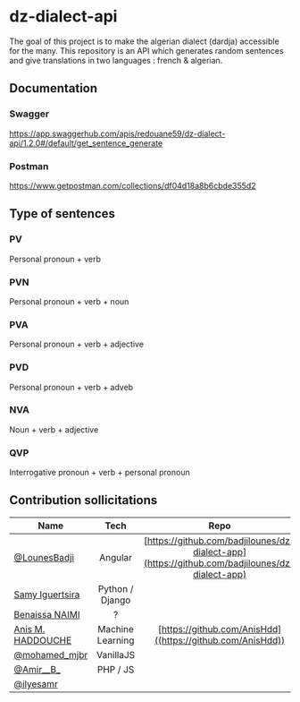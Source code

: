 # dz-dialect-api

The goal of this project is to make the algerian dialect (dardja) accessible for the many.
This repository is an API which generates random sentences and give translations in two languages : french & algerian.

## Documentation

### Swagger 
https://app.swaggerhub.com/apis/redouane59/dz-dialect-api/1.2.0#/default/get_sentence_generate

### Postman
https://www.getpostman.com/collections/df04d18a8b6cbde355d2

## Type of sentences 

### PV
Personal pronoun + verb

### PVN
Personal pronoun + verb + noun

### PVA
Personal pronoun + verb + adjective

### PVD
Personal pronoun + verb + adveb

### NVA
Noun + verb + adjective

### QVP
Interrogative pronoun + verb + personal pronoun 

## Contribution sollicitations



| Name        | Tech           | Repo  | Link  |
| ------------- |:-------------:| :-----:| :-----:|
| [@LounesBadji](https://twitter.com/LounesBadji) |  Angular     | [https://github.com/badjilounes/dz-dialect-app](https://github.com/badjilounes/dz-dialect-app)     | [dz-dialect-app.herokuapp.com](dz-dialect-app.herokuapp.com) |
| [Samy Iguertsira](https://www.linkedin.com/in/samy-iguertsira-960b40117/) | Python / Django      |     | |
| [Benaissa NAIMI](https://www.linkedin.com/in/benaissa-naimi-5493a1127/)      | ?|  | |
| [Anis M. HADDOUCHE](https://www.linkedin.com/in/anis-m-haddouche-phd-a8667175/)      | Machine Learning      | [https://github.com/AnisHdd]((https://github.com/AnisHdd))   |
| [@mohamed_mjbr](https://twitter.com/mohamed_mjbr) |  VanillaJS     |     | |
| [@Amir__B_](https://twitter.com/Amir__B_) |  PHP / JS     |     | |
| [@ilyesamr](https://twitter.com/ilyesamr) |       |     | |

